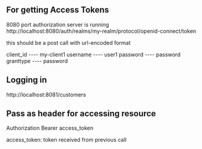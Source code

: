 For getting Access Tokens
-----------------------------
8080 port authorization  server is running
http://localhost:8080/auth/realms/my-realm/protocol/openid-connect/token

this should be a post call with url-encoded format

client_id   ----  my-client1
username    ----  user1
password    ----  password
granttype   ----  password

Logging in
------------------------------
http://localhost:8081/customers


Pass as header for accessing resource
----------------------------------------
Authorization   Bearer access_token 

access_token: token received from previous call